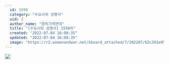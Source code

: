 ```yaml
---
  id: 1598
  category: "수요시위 성명서"
  uid: 2
  author_name: "정의기억연대"
  title: "[수요시위 성명서] 1550차"
  created: "2022-07-04 16:08:35"
  updated: "2022-07-04 16:08:35"
  image: "https://r2.womenandwar.net/kboard_attached/7/202207/62c291e9516858256942.jpg"
---
```

![](https://r2.womenandwar.net/kboard_attached/7/202207/62c291e9516858256942.jpg)